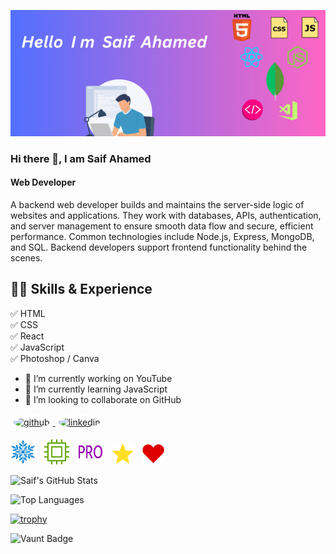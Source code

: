 ![My Banner](https://raw.githubusercontent.com/saif209/life-story/main/welcome-banner.png)



### Hi there 👋, I am Saif Ahamed
#### Web Developer


A backend web developer builds and maintains the server-side logic of websites and applications. They work with databases, APIs, authentication, and server management to ensure smooth data flow and secure, efficient performance. Common technologies include Node.js, Express, MongoDB, and SQL. Backend developers support frontend functionality behind the scenes.


<h2 align="left">👨‍💻 Skills & Experience</h2>

<p align="left">
  ✅ HTML <br>
  ✅ CSS <br>
  ✅ React <br>
  ✅ JavaScript <br>
  ✅ Photoshop / Canva
</p>


- 🔭 I’m currently working on YouTube 
- 🌱 I’m currently learning JavaScript 
- 👯 I’m looking to collaborate on GitHub 


<a href="https://github.com/saif209" target="_blank">
  <img src="https://cdn.jsdelivr.net/npm/simple-icons@3.0.1/icons/github.svg" 
       alt="github" 
       height="40" 
       width="40" 
       style="background-color:white; border-radius:50%; padding:5px;">
</a>

<a href="https://www.linkedin.com/in/saif-ahamed-199603303/" target="_blank">
  <img src="https://cdn.jsdelivr.net/npm/simple-icons@3.0.1/icons/linkedin.svg" 
       alt="linkedin" 
       height="40" 
       width="40" 
       style="background-color:white; border-radius:50%; padding:5px;">
</a>



<a href='https://archiveprogram.github.com/'><img src='https://raw.githubusercontent.com/acervenky/animated-github-badges/master/assets/acbadge.gif' width='40' height='40'></a> <a href='https://docs.github.com/en/developers'><img src='https://raw.githubusercontent.com/acervenky/animated-github-badges/master/assets/devbadge.gif' width='40' height='40'></a> <a href='https://github.com/pricing'><img src='https://raw.githubusercontent.com/acervenky/animated-github-badges/master/assets/pro.gif' width='40' height='40'></a> <a href='https://stars.github.com/'><img src='https://raw.githubusercontent.com/acervenky/animated-github-badges/master/assets/starbadge.gif' width='35' height='35'></a> <a href='https://docs.github.com/en/github/supporting-the-open-source-community-with-github-sponsors'><img src='https://raw.githubusercontent.com/acervenky/animated-github-badges/master/assets/sponsorbadge.gif' width='35' height='35'></a> 

![Saif's GitHub Stats](https://github-readme-stats.vercel.app/api?username=saif209&show_icons=true&include_all_commits=true&count_private=true&theme=github_dark)

![Top Languages](https://github-readme-stats.vercel.app/api/top-langs/?username=saif209&layout=compact&theme=github_dark)

[![trophy](https://github-profile-trophy.vercel.app/?username=saif209&theme=onedark)](https://github.com/ryo-ma/github-profile-trophy)


![Vaunt Badge](https://api.vaunt.dev/v1/github/entities/https://github.com/saif209/contributions?format=svg&private=true)  
 




